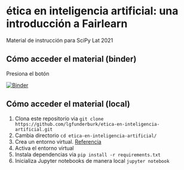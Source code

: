 # ética en inteligencia artificial: una introducción a Fairlearn

Material de instrucción para SciPy Lat 2021

## Cómo acceder el material (binder)

Presiona el botón

[![Binder](https://mybinder.org/badge_logo.svg)](https://mybinder.org/v2/gh/lgfunderburk/etica-en-inteligencia-artificial/HEAD?labpath=etica-en-inteligencia-artificial.ipynb)

## Cómo acceder el material (local)

1. Clona este repositorio via 
   `git clone https://github.com/lgfunderburk/etica-en-inteligencia-artificial.git`
3. Cambia directorio 
   `cd etica-en-inteligencia-artificial/`
5. Crea un entorno virtual. [Referencia](https://docs.python.org/es/3/tutorial/venv.html)
6. Activa el entorno virtual
7. Instala dependencias via 
   `pip install -r requirements.txt`
9. Inicializa Jupyter notebooks de manera local 
   `jupyter notebook` 
